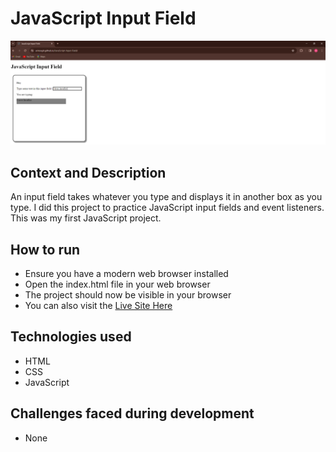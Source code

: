 # JavaScript Input Field

![](assets/InputFieldScreenshot.PNG)

## Context and Description

An input field takes whatever you type and displays it in another box as you type. I did this project to practice JavaScript input fields and event listeners. This was my first JavaScript project.

## How to run

- Ensure you have a modern web browser installed
- Open the index.html file in your web browser
- The project should now be visible in your browser
- You can also visit the [Live Site Here](https://arinzegit.github.io/JavaScript-Input-Field/)

## Technologies used

- HTML
- CSS
- JavaScript

## Challenges faced during development

- None
